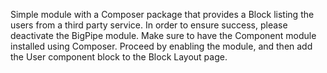 Simple module with a Composer package that provides a Block listing the users from a third party service. 
In order to ensure success, please deactivate the BigPipe module. Make sure to have the Component module installed using Composer. 
Proceed by enabling the module, and then add the User component block to the Block Layout page.
